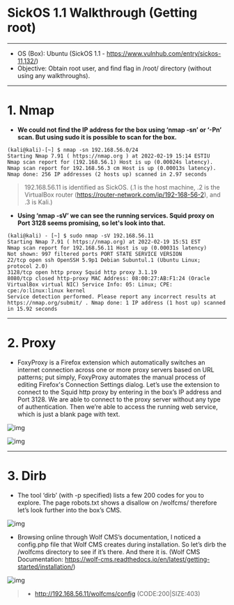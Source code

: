 # SickOS 1.1 Walkthrough (Getting root)
-----------------------------------------
- OS (Box): Ubuntu (SickOS 1.1 - https://www.vulnhub.com/entry/sickos-11,132/)
- Objective: Obtain root user, and find flag in /root/ directory (without using any walkthroughs).

-----------------------------------------

# 1. Nmap
- **We could not find the IP address for the box using ‘nmap -sn’ or ‘-Pn’ scan. But using sudo it is possible to scan for the box.**
```
(kali@kali)-[~] $ nmap -sn 192.168.56.0/24 
Starting Nmap 7.91 ( https://nmap.org ) at 2022-02-19 15:14 ESTIU 
Nmap scan report for (192.168.56.1) Host is up (0.00024s latency). 
Nmap scan report for 192.168.56.3 cm Host is up (0.00013s latency). Nmap done: 256 IP addresses (2 hosts up) scanned in 2.97 seconds
```
  > 192.168.56.11 is identified as SickOS. (.1 is the host machine, .2 is the VirtualBox router (https://router-network.com/ip/192-168-56-2), and .3 is Kali.)

- **Using ‘nmap -sV’ we can see the running services. Squid proxy on Port 3128 seems promising, so let's look into that.**

```
(kali@kali) - [~] $ sudo nmap -sV 192.168.56.11 
Starting Nmap 7.91 ( https://nmap.org) at 2022-02-19 15:51 EST 
Nmap scan report for 192.168.56.11 Host is up (0.00031s latency) 
Not shown: 997 filtered ports PORT STATE SERVICE VERSION 
22/tcp open ssh OpenSSH 5.9p1 Debian Subuntul.1 (Ubuntu Linux; protocol 2.0) 
3128/tcp open http proxy Squid http proxy 3.1.19 
8080/tcp closed http-proxy MAC Address: 08:00:27:AB:F1:24 (Oracle VirtualBox virtual NIC) Service Info: 05: Linux; CPE: cpe:/o:linux:linux kernel
Service detection performed. Please report any incorrect results at https://nmap.org/submit/ . Nmap done: 1 IP address (1 host up) scanned in 15.92 seconds
```
-----------------------------------------
# 2. Proxy
- FoxyProxy is a Firefox extension which automatically switches an internet connection across one or more proxy servers based on URL patterns; put simply, FoxyProxy automates the manual process of editing Firefox's Connection Settings dialog.
Let’s use the extension to connect to the Squid http proxy by entering in the box’s IP address and Port 3128. We are able to connect to the proxy server without any type of authentication. Then we’re able to access the running web service, which is just a blank page with text.


![img](https://i.ibb.co/xMzxv0t/Screenshot-2.png)

![img](https://i.ibb.co/dM4qF3n/Screenshot-1.png)

-----------------------------------------

# 3. Dirb
- The tool ‘dirb’ (with -p specified) lists a few 200 codes for you to explore. The page robots.txt shows a disallow on /wolfcms/ therefore let’s look further into the box’s CMS. 

![img](https://i.ibb.co/jv1s4hd/Screenshot-1.png)

- Browsing online through Wolf CMS’s documentation, I noticed a config.php file that Wolf CMS creates during installation. So let’s dirb the /wolfcms directory to see if it’s there. And there it is.
(Wolf CMS Documentation: https://wolf-cms.readthedocs.io/en/latest/getting-started/installation/)

![img](https://i.ibb.co/pWqgzGN/Screenshot-3.png)
> + http://192.168.56.11/wolfcms/config (CODE:200|SIZE:403)
